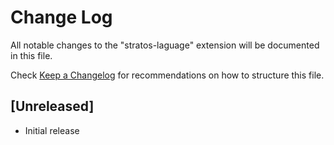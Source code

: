# Change Log

All notable changes to the "stratos-laguage" extension will be documented in this file.

Check [Keep a Changelog](http://keepachangelog.com/) for recommendations on how to structure this file.

## [Unreleased]

- Initial release